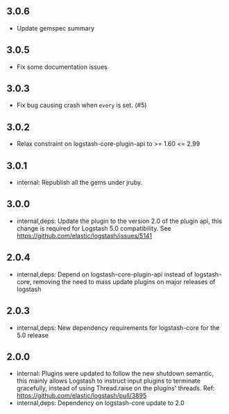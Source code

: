 ## 3.0.6
  - Update gemspec summary

## 3.0.5
  - Fix some documentation issues

## 3.0.3
  - Fix bug causing crash when `every` is set. (#5)

## 3.0.2
  - Relax constraint on logstash-core-plugin-api to >= 1.60 <= 2.99

## 3.0.1
 - internal: Republish all the gems under jruby.

## 3.0.0
 - internal,deps: Update the plugin to the version 2.0 of the plugin api, this change is required for Logstash 5.0 compatibility. See https://github.com/elastic/logstash/issues/5141

## 2.0.4
 - internal,deps: Depend on logstash-core-plugin-api instead of logstash-core, removing the need to mass update plugins on major releases of logstash

## 2.0.3
 - internal,deps: New dependency requirements for logstash-core for the 5.0 release

## 2.0.0
 - internal: Plugins were updated to follow the new shutdown semantic, this mainly allows Logstash to instruct input plugins to terminate gracefully, 
   instead of using Thread.raise on the plugins' threads. Ref: https://github.com/elastic/logstash/pull/3895
 - internal,deps: Dependency on logstash-core update to 2.0

